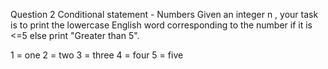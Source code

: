 Question 2
Conditional statement - Numbers
Given an integer n , your task is to print the lowercase English word corresponding to the number if it is <=5 else print "Greater than 5".

1 = one
2 = two
3 = three
4 = four
5 = five
